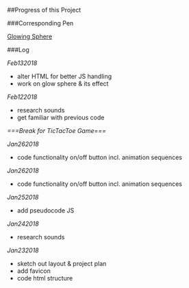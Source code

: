 ##Progress of this Project

###Corresponding Pen

[Glowing Sphere](https://codepen.io/miffili/pen/ZvZVrZ)

###Log

*Feb132018*  
* alter HTML for better JS handling  
* work on glow sphere & its effect

*Feb122018*  
* research sounds  
* get familiar with previous code

*===Break for TicTacToe Game===*

*Jan262018*  
* code functionality on/off button incl. animation sequences  

*Jan262018*  
* code functionality on/off button incl. animation sequences  

*Jan252018*  
* add pseudocode JS  

*Jan242018*  
* research sounds  

*Jan232018*  
* sketch out layout & project plan  
* add favicon
* code html structure
